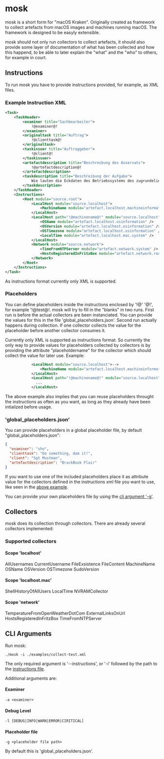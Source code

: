 # mosk

mosk is a short form for "macOS Kraken". Originally created as framework to collect artefacts from macOS images and machines running macOS. The framework is designed to be easyly extensible.

mosk should not only run collectors to collect artefacts, it should also provide some layer of documentation of what has been collected and how this happend, to be able to later explain the "what" and the "who" to others, for example in court.

## Instructions

To run mosk you have to provide instructions provided, for example, as XML files.

### Example Instruction XML
```xml
<Task>
    <TaskHeader>
        <examiner title="Sachbearbeiter">
            !@examiner@!
        </examiner>
        <originaltask title="Auftrag">
            !@clienttask@!
        </originaltask>
        <taskissuer title="Auftraggeber">
            !@client@!
        </taskissuer>
        <artefactdescription title="Beschreibung des Asservats">
            !@artefactdescription@!
        </artefactdescription>
        <taskdescription title="Beschreibung der Aufgabe">
            Wie lauten die Eckdaten des Betriebssystems des zugrundeliegend Artefakts?
        </taskdescription>
    </TaskHeader>
    <Instructions>
        <Root module="source.root">
            <LocalHost module="source.localhost">
                <MachineName module="artefact.localhost.machineinformation" placeholdername="machinename" />
            </LocalHost>
            <LocalHost path="!@machinename@!" module="source.localhost">
                <OSName module="artefact.localhost.osinformation" />
                <OSVersion module="artefact.localhost.osinformation" />
                <OSTimezone module="artefact.localhost.osinformation" />
                <LocalTime module="artefact.localhost.mac.system" />
            </LocalHost>
            <Network module="source.network">
                <TimeFromNTPServer module="artefact.network.system" />
                <HostsRegisteredInFritzBox module="artefact.network.router" address="10.0.0.1" port="48000" encrypt="False"/>
            </Network>
        </Root>
    </Instructions>
</Task>
```

As instructions format currently only XML is supported.

### Placeholders

You can define placeholders inside the instructions enclosed by '!@' '@!', for example '!@test@!. mosk will try to fill in the "blanks" in two runs. First run is before the actual collectors are been instanciated. You can provide the values for this in the file 'global_placeholders.json'. Second run actually happens during collection. If one collector collects the value for the placeholder before another collector consumes it.

Currently only XML is supported as instructions format. So currently the only way to provide values for placeholders collected by collectors is by providing the attribute "placeholdername" for the collector which should collect the value for later use.
Example:

```xml
            <LocalHost module="source.localhost">-->
                <MachineName module="artefact.localhost.machineinformation" placeholdername="machinename" />
            </LocalHost>
            <LocalHost path="!@machinename@!" module="source.localhost">
              ...
            </LocalHost>
```
The above example also implies that you can reuse placeholders throught the instructions as often as you want, as long as they already have been intiailzed before usage.

### 'global_placeholders.json'

You can provide placeholders in a global placeholder file, by default "global_placeholders.json":

```json
{
  "examiner": "sho",
  "clienttask": "Do something, dam it!",
  "client": "Sgt Mustman",
  "artefactdescription": "BrackBook Flair"
}
```

If you want to use one of the included placeholders place it as attribute value for the collectors defined in the instructions xml file you want to use, like seen in the [above example](#placeholders).

You can provide your own placeholders file by using the [cli argument '-g'](#placeholder-file).

## Collectors

mosk does its collection through collectors. There are already several collectors implemented:

### Supported collectors
#### Scope 'localhost'
AllUsernames
CurrentUsername
FileExsistence
FileContent
MachineName
OSName
OSVersion
OSTimezone
SudoVersion

#### Scope 'localhost.mac'
ShellHistoryOfAllUsers
LocalTime
NVRAMCollector

#### Scope 'network'
TemperatureFromOpenWeatherDotCom
ExternalLinksOnUrl
HostsRegisteredInFritzBox
TimeFromNTPServer

## CLI Arguments
Run mosk:

```
./mosk -i ./examples/collect-test.xml
```

The only required argument is '--instructions', or '-i' followed by the path to the [instructions file](#instructions).

Additional arguments are:

#### Examiner
```
-a <examiner>
```

#### Debug Level
```
-l [DEBUG|INFO|WARN|ERROR|CIRITICAL]
```

#### Placeholder file
```
-g <placeholder file path>
```
By default this is 'global_placeholders.json'.
